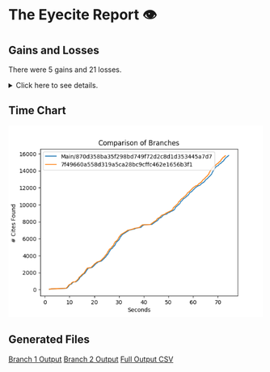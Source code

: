 # The Eyecite Report :eye:



Gains and Losses
---------
There were 5 gains and 21 losses.

<details>
<summary>Click here to see details.</summary>

There were 58 changes so we are only displaying the first 50. You can review the 
entire list by downloading the output.csv file linked above.

|     id     |      Gain      |                     Loss                     |
| ---------- | -------------- | -------------------------------------------- |
|  5329531   |                |             German Savings Bank              |
|  5656104   |      Sime      |                                              |
|  6207147   |   Arrington    |                                              |
|  1917661   |                |                    Vanner                    |
|  1662392   |                |                    Belton                    |
|  1744543   |                | I am not going to let you represent yourself |
|  1783747   |                |          Parish of East Baton Rouge          |
|  1537257   |                |                  St. Cloud                   |
|  1717506   |                |                  Blue Bell                   |
|  2357843   |                |   State ex rel. Utility Consumers Council    |
|  2414924   | Boerne at 2170 |                                              |
|  2414924   |                |                City of Boerne                |
|  2414924   |                |            City of Boerne at 2170            |
|  2410732   |                |                   Williams                   |
|  1431414   |                |        Memphis Development Foundation        |
|   280035   |     Reece      |                                              |
|  2330285   |                |                    Terry                     |
|   203607   |                |           Fustaguio do Nascimento            |
|  7124861   |                |                    Hocker                    |
|  1433305   |                |                   Grayson                    |
|  2411681   |                |                   Sumner I                   |
|   901384   |                |                   Setliff I                  |
|   901384   |                |                  Setliff I                   |
|  1440932   |                |                 San Giovanni                 |
|  6596585   |    Beckwith    |                                              |
|  6776333   |                |                    Susser                    |


</details>



Time Chart
---------

![image](https://raw.githubusercontent.com/freelawproject/eyecite/artifacts/241/results/chart.png)


Generated Files
---------

[Branch 1 Output](https://raw.githubusercontent.com/freelawproject/eyecite/artifacts/241/results/870d358ba35f298bd749f72d2c8d1d353445a7d7.json)
[Branch 2 Output](https://raw.githubusercontent.com/freelawproject/eyecite/artifacts/241/results/7f49660a558d319a5ca28bc9cffc462e1656b3f1.json)
[Full Output CSV ](https://raw.githubusercontent.com/freelawproject/eyecite/artifacts/241/results/output.csv)
